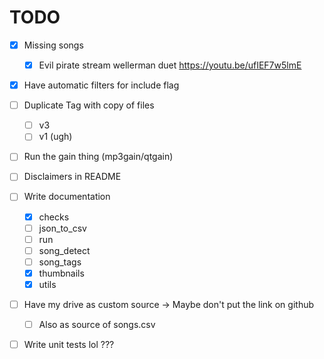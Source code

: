 # TODO
- [x] Missing songs
  - [x] Evil pirate stream wellerman duet https://youtu.be/ufIEF7w5lmE


- [x] Have automatic filters for include flag
- [ ] Duplicate Tag with copy of files
  - [ ] v3
  - [ ] v1 (ugh)
- [ ] Run the gain thing (mp3gain/qtgain)

- [ ] Disclaimers in README

- [ ] Write documentation
  - [x] checks
  - [ ] json_to_csv
  - [ ] run
  - [ ] song_detect
  - [ ] song_tags
  - [x] thumbnails
  - [x] utils
- [ ] Have my drive as custom source -> Maybe don't put the link on github
  - [ ] Also as source of songs.csv

- [ ] Write unit tests lol ???
